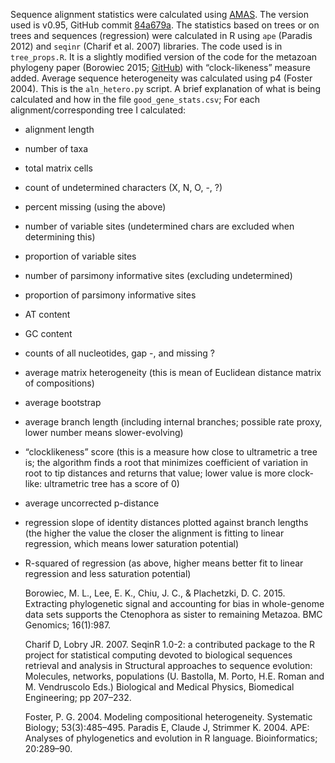 Sequence alignment statistics were calculated using [AMAS]( https://peerj.com/preprints/1355/). The version used is v0.95, GitHub commit [84a679a]( https://github.com/marekborowiec/AMAS/commit/84a679ac71bc64ef94cb9d606dd535ae82226e25).
The statistics based on trees or on trees and sequences (regression) were calculated in R using `ape` (Paradis 2012) and `seqinr` (Charif et al. 2007) libraries. The code used is in `tree_props.R`. It is a slightly modified version of the code for the metazoan phylogeny paper (Borowiec 2015; [GitHub]( https://github.com/marekborowiec/metazoan_phylogenomics)) with “clock-likeness” measure added.
Average sequence heterogeneity was calculated using p4 (Foster 2004). This is the `aln_hetero.py` script.
A brief explanation of what is being calculated and how in the file `good_gene_stats.csv`; For each alignment/corresponding tree I calculated:
* alignment length
* number of taxa
* total matrix cells
* count of undetermined characters (X, N, O, -, ?)
* percent missing (using the above)
* number of variable sites (undetermined chars are excluded when determining this)
* proportion of variable sites
* number of parsimony informative sites (excluding undetermined)
* proportion of parsimony informative sites
* AT content
* GC content
* counts of all nucleotides, gap -, and missing ?
* average matrix heterogeneity (this is mean of Euclidean distance matrix of compositions)
* average bootstrap
* average branch length (including internal branches; possible rate proxy, lower number means slower-evolving)
* “clocklikeness” score (this is a measure how close to ultrametric a tree is; the algorithm finds a root that minimizes coefficient of variation in root to tip distances and returns that value; lower value is more clock-like: ultrametric tree has a score of 0)
* average uncorrected p-distance
* regression slope of identity distances plotted against branch lengths (the higher the value the closer the alignment is fitting to linear regression, which means lower saturation potential)
* R-squared of regression (as above, higher means better fit to linear regression and less saturation potential)

    Borowiec, M. L., Lee, E. K., Chiu, J. C., & Plachetzki, D. C. 2015. Extracting phylogenetic signal and accounting for bias in whole-genome data sets supports the Ctenophora as sister to remaining Metazoa. BMC Genomics; 16(1):987.

    Charif D, Lobry JR. 2007. SeqinR 1.0-2: a contributed package to the R project for statistical computing devoted to biological sequences retrieval and analysis in Structural approaches to sequence evolution: Molecules, networks, populations (U. Bastolla, M. Porto, H.E. Roman and M. Vendruscolo Eds.) Biological and Medical Physics, Biomedical Engineering; pp 207–232.

    Foster, P. G. 2004. Modeling compositional heterogeneity. Systematic Biology; 53(3):485–495.
Paradis E, Claude J, Strimmer K. 2004. APE: Analyses of phylogenetics and evolution in R language. Bioinformatics; 20:289–90.
